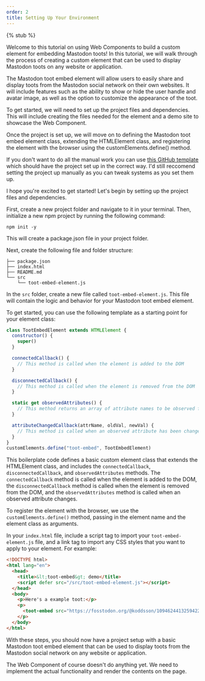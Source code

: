 ```yaml
---
order: 2
title: Setting Up Your Environment
---
```


{% stub %}

Welcome to this tutorial on using Web Components to build a custom element for embedding Mastodon toots! In this
tutorial, we will walk through the process of creating a custom element that can be used to display Mastodon toots on
any website or application.

The Mastodon toot embed element will allow users to easily share and display toots from the Mastodon social network on
their own websites. It will include features such as the ability to show or hide the user handle and avatar image, as
well as the option to customize the appearance of the toot.

To get started, we will need to set up the project files and dependencies. This will include creating the files needed
for the element and a demo site to showcase the Web Component.

Once the project is set up, we will move on to defining the Mastodon toot embed element class, extending the HTMLElement
class, and registering the element with the browser using the customElements.define() method.

If you don't want to do all the manual work you can use
[this GitHub template](https://github.com/github/custom-element-boilerplate/) which should have the project set up in
the correct way. I'd still reccomend setting the project up manually as you can tweak systems as you set them up.

I hope you're excited to get started! Let's begin by setting up the project files and dependencies.

First, create a new project folder and navigate to it in your terminal. Then, initialize a new npm project by running
the following command:

`npm init -y`

This will create a package.json file in your project folder.

Next, create the following file and folder structure:

```
├── package.json
├── index.html
├── README.md
└── src
	└── toot-embed-element.js
```

In the `src` folder, create a new file called `toot-embed-element.js`. This file will contain the logic and behavior for
your Mastodon toot embed element.

To get started, you can use the following template as a starting point for your element class:

```js
class TootEmbedElement extends HTMLElement {
  constructor() {
    super()
  }

  connectedCallback() {
    // This method is called when the element is added to the DOM
  }

  disconnectedCallback() {
    // This method is called when the element is removed from the DOM
  }

  static get observedAttributes() {
    // This method returns an array of attribute names to be observed for changes
  }

  attributeChangedCallback(attrName, oldVal, newVal) {
    // This method is called when an observed attribute has been changed
  }
}
customElements.define("toot-embed", TootEmbedElement)
```

This boilerplate code defines a basic custom element class that extends the HTMLElement class, and includes the
`connectedCallback`, `disconnectedCallback`, and `observedAttributes` methods. The `connectedCallback` method is called
when the element is added to the DOM, the `disconnectedCallback` method is called when the element is removed from the
DOM, and the `observedAttributes` method is called when an observed attribute changes.

To register the element with the browser, we use the `customElements.define()` method, passing in the element name and
the element class as arguments.

In your `index.html` file, include a script tag to import your `toot-embed-element.js` file, and a link tag to import
any CSS styles that you want to apply to your element. For example:

```html
<!DOCTYPE html>
<html lang="en">
  <head>
    <title>&lt;toot-embed&gt; demo</title>
    <script defer src="/src/toot-embed-element.js"></script>
  </head>
  <body>
    <p>Here's a example toot:</p>
    <p>
      <toot-embed src="https://fosstodon.org/@koddsson/109462441325942229"></toot-embed>
    </p>
  </body>
</html>
```

With these steps, you should now have a project setup with a basic Mastodon toot embed element that can be used to
display toots from the Mastodon social network on any website or application.

The Web Component of course doesn't do anything yet. We need to implement the actual functionality and render the
contents on the page.
